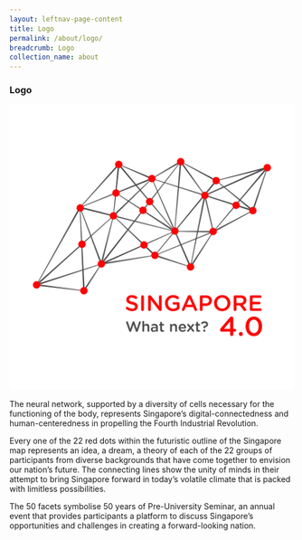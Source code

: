 ```yaml
---
layout: leftnav-page-content
title: Logo
permalink: /about/logo/
breadcrumb: Logo
collection_name: about
---
```


### **Logo**

<p align="center">
  <img src="/images/Logo-02.jpg">
</p>

The neural network, supported by a diversity of cells necessary for the functioning of the body, represents Singapore’s digital-connectedness and human-centeredness in propelling the Fourth Industrial Revolution.

Every one of the 22 red dots within the futuristic outline of the Singapore map represents an idea, a dream, a theory of each of the 22 groups of participants from diverse backgrounds that have come together to envision our nation’s future. The connecting lines show the unity of minds in their attempt to bring Singapore forward in today’s volatile climate that is packed with limitless possibilities.

The 50 facets symbolise 50 years of Pre-University Seminar, an annual event that provides participants a platform to discuss Singapore’s opportunities and challenges in creating a forward-looking nation.
